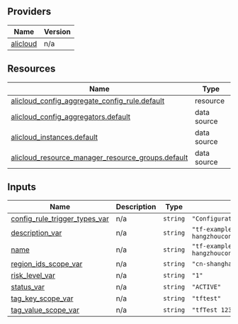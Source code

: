 <!-- BEGIN_TF_DOCS -->
## Providers

| Name | Version |
|------|---------|
| <a name="provider_alicloud"></a> [alicloud](#provider\_alicloud) | n/a |

## Resources

| Name | Type |
|------|------|
| [alicloud_config_aggregate_config_rule.default](https://registry.terraform.io/providers/hashicorp/alicloud/latest/docs/resources/config_aggregate_config_rule) | resource |
| [alicloud_config_aggregators.default](https://registry.terraform.io/providers/hashicorp/alicloud/latest/docs/data-sources/config_aggregators) | data source |
| [alicloud_instances.default](https://registry.terraform.io/providers/hashicorp/alicloud/latest/docs/data-sources/instances) | data source |
| [alicloud_resource_manager_resource_groups.default](https://registry.terraform.io/providers/hashicorp/alicloud/latest/docs/data-sources/resource_manager_resource_groups) | data source |

## Inputs

| Name | Description | Type | Default | Required |
|------|-------------|------|---------|:--------:|
| <a name="input_config_rule_trigger_types_var"></a> [config\_rule\_trigger\_types\_var](#input\_config\_rule\_trigger\_types\_var) | n/a | `string` | `"ConfigurationItemChangeNotification"` | no |
| <a name="input_description_var"></a> [description\_var](#input\_description\_var) | n/a | `string` | `"tf-examplecn-hangzhouconfigaggregateconfigrule21334"` | no |
| <a name="input_name"></a> [name](#input\_name) | n/a | `string` | `"tf-examplecn-hangzhouconfigaggregateconfigrule21334"` | no |
| <a name="input_region_ids_scope_var"></a> [region\_ids\_scope\_var](#input\_region\_ids\_scope\_var) | n/a | `string` | `"cn-shanghai"` | no |
| <a name="input_risk_level_var"></a> [risk\_level\_var](#input\_risk\_level\_var) | n/a | `string` | `"1"` | no |
| <a name="input_status_var"></a> [status\_var](#input\_status\_var) | n/a | `string` | `"ACTIVE"` | no |
| <a name="input_tag_key_scope_var"></a> [tag\_key\_scope\_var](#input\_tag\_key\_scope\_var) | n/a | `string` | `"tftest"` | no |
| <a name="input_tag_value_scope_var"></a> [tag\_value\_scope\_var](#input\_tag\_value\_scope\_var) | n/a | `string` | `"tfTest 123"` | no |
<!-- END_TF_DOCS -->    
